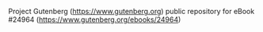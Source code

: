 Project Gutenberg (https://www.gutenberg.org) public repository for eBook #24964 (https://www.gutenberg.org/ebooks/24964)
